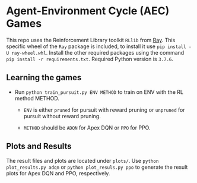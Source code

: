 # Agent-Environment Cycle (AEC) Games

This repo uses the Reinforcement Library toolkit `RLlib` from [Ray](https://github.com/ray-project/ray). This specific wheel of the `Ray` package is included, to install it use `pip install -U ray-wheel.whl`. Install the other required packages using the command `pip install -r requirements.txt`. Required Python version is `3.7.6`.

## Learning the games

* Run `python train_pursuit.py ENV METHOD` to train on ENV with the RL method METHOD.

	* `ENV` is either `pruned` for pursuit with reward pruning or `unpruned` for pursuit without reward pruning.

	* `METHOD` should be `ADQN` for Apex DQN or `PPO` for PPO. 

## Plots and Results

The result files and plots are located under `plots/`. Use `python plot_results.py adqn` or `python plot_resuls.py ppo` to generate the result plots for Apex DQN and PPO, respectively.  
